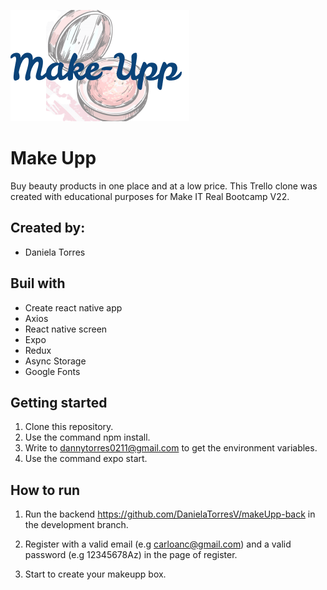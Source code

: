 ![image](https://github.com/DanielaTorresV/make-upp-admi/blob/main/src/assets/Logo.png)

# Make Upp

Buy beauty products in one place and at a low price.
This Trello clone was created with educational purposes for Make IT Real Bootcamp V22.

## Created by:

- Daniela Torres

## Buil with

- Create react native app
- Axios
- React native screen
- Expo
- Redux
- Async Storage
- Google Fonts

## Getting started

1. Clone this repository.
2. Use the command npm install.
3. Write to dannytorres0211@gmail.com to get the environment variables.
4. Use the command expo start.

## How to run

1. Run the backend https://github.com/DanielaTorresV/makeUpp-back in the development branch.
2. Register with a valid email (e.g carloanc@gmail.com) and a valid password (e.g 12345678Az) in the page of register.

3. Start to create your makeupp box.
